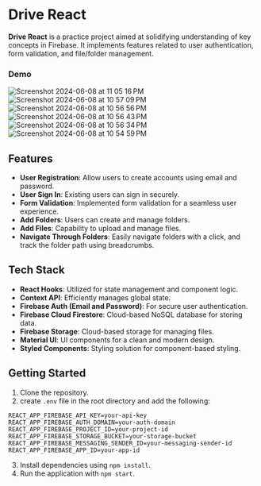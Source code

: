 # Drive React

**Drive React** is a practice project aimed at solidifying understanding of key concepts in Firebase. It implements features related to user authentication, form validation, and file/folder management.

### Demo
![Screenshot 2024-06-08 at 11 05 16 PM](https://github.com/hrshkshri/drive-react/assets/108923011/6bb1807b-6b7b-4f99-934d-a8e741c50075)
![Screenshot 2024-06-08 at 10 57 09 PM](https://github.com/hrshkshri/drive-react/assets/108923011/274d57dd-6555-40e1-ab94-bc927452c1ee)
![Screenshot 2024-06-08 at 10 56 56 PM](https://github.com/hrshkshri/drive-react/assets/108923011/23d0292a-1145-43b8-a881-80db5de0a9f5)
![Screenshot 2024-06-08 at 10 56 43 PM](https://github.com/hrshkshri/drive-react/assets/108923011/755d312c-dc81-4f97-a1a5-b3e29aff6532)
![Screenshot 2024-06-08 at 10 56 34 PM](https://github.com/hrshkshri/drive-react/assets/108923011/d3bc2a05-b616-434c-b7dc-c98f5303c122)
![Screenshot 2024-06-08 at 10 54 59 PM](https://github.com/hrshkshri/drive-react/assets/108923011/bf9fd03d-f3c3-421e-9aa7-fe5fcbbc9ab2)



## Features

- **User Registration**: Allow users to create accounts using email and password.
- **User Sign In**: Existing users can sign in securely.
- **Form Validation**: Implemented form validation for a seamless user experience.
- **Add Folders**: Users can create and manage folders.
- **Add Files**: Capability to upload and manage files.
- **Navigate Through Folders**: Easily navigate folders with a click, and track the folder path using breadcrumbs.

## Tech Stack

- **React Hooks**: Utilized for state management and component logic.
- **Context API**: Efficiently manages global state.
- **Firebase Auth (Email and Password)**: For secure user authentication.
- **Firebase Cloud Firestore**: Cloud-based NoSQL database for storing data.
- **Firebase Storage**: Cloud-based storage for managing files.
- **Material UI**: UI components for a clean and modern design.
- **Styled Components**: Styling solution for component-based styling.

## Getting Started

1. Clone the repository.
2. create `.env` file in the root directory and add the following:

```
REACT_APP_FIREBASE_API_KEY=your-api-key
REACT_APP_FIREBASE_AUTH_DOMAIN=your-auth-domain
REACT_APP_FIREBASE_PROJECT_ID=your-project-id
REACT_APP_FIREBASE_STORAGE_BUCKET=your-storage-bucket
REACT_APP_FIREBASE_MESSAGING_SENDER_ID=your-messaging-sender-id
REACT_APP_FIREBASE_APP_ID=your-app-id
```
3. Install dependencies using `npm install`.
4. Run the application with `npm start`.
